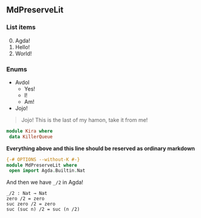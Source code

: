 ## MdPreserveLit

### List items

0. Agda!
0. Hello!
0. World!

### Enums

+ Avdol
  + Yes!
  + I!
  + Am!
+ Jojo!

> Jojo! This is the last of my hamon, take it from me!

```haskell
module Kira where
 data KillerQueue
```

**Everything above and this line should be reserved as ordinary markdown**

```agda
{-# OPTIONS --without-K #-}
module MdPreserveLit where
 open import Agda.Builtin.Nat
```

And then we have `_/2` in Agda!

```
_/2 : Nat → Nat
zero /2 = zero
suc zero /2 = zero
suc (suc n) /2 = suc (n /2)
```

